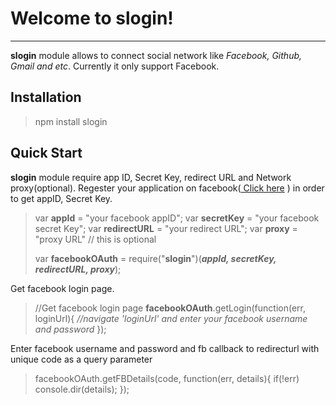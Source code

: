 Welcome to slogin!
=
---

**slogin** module allows to connect social network like _Facebook, Github, Gmail and etc_. Currently it only support Facebook. 

Installation
------------
> npm install slogin

Quick Start
-----------

**slogin** module require app ID, Secret Key, redirect URL and Network proxy(optional). Regester your application on facebook(<a href="https://developers.facebook.com/"> Click here</a> ) in order to get appID, Secret Key.

> var **appId** = "your facebook appID";
> var **secretKey** = "your facebook secret Key";
> var **redirectURL** = "your redirect URL";
> var **proxy** = "proxy URL" // this is optional
> 
> var **facebookOAuth** = require("**slogin**")(**_appId, secretKey, redirectURL, proxy_**);

Get facebook login page.
> //Get facebook login page
> **facebookOAuth**.getLogin(function(err, loginUrl){
>  _//navigate 'loginUrl' and enter your facebook username and password_
> });

Enter facebook username and password and fb callback to redirecturl with unique code as a query parameter
> facebookOAuth.getFBDetails(code, function(err, details){
> if(!err)
> console.dir(details);
> });
